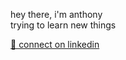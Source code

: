 hey there, i'm anthony</br>
trying to learn new things</br>


<a href="https://www.linkedin.com/in/anthonyjamesmichaels">💼 connect on linkedin</a>
